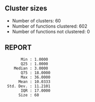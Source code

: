 ## Cluster sizes
* Number of clusters: 60
* Number of functions clustered: 602
* Number of functions not clustered: 0

## REPORT
```
       Min : 1.0000
       Q25 : 1.0000
    Median : 3.0000
       Q75 : 18.0000
       Max : 36.0000
      Mean : 10.0333
 Std. Dev. : 11.2101
       IQR : 17.0000
      Size : 60
```